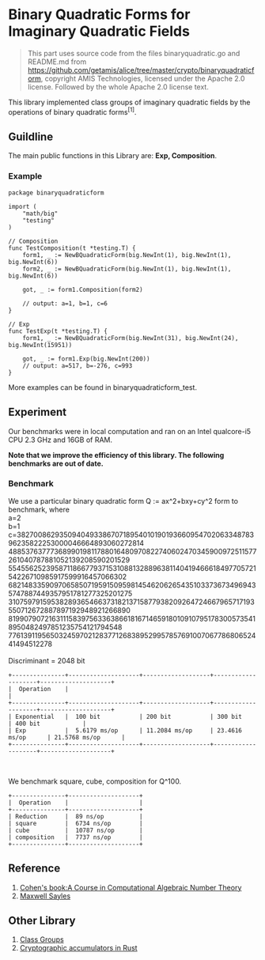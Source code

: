 # Binary Quadratic Forms for Imaginary Quadratic Fields
> This part uses source code from the files binaryquadratic.go and README.md from https://github.com/getamis/alice/tree/master/crypto/binaryquadraticform, copyright AMIS Technologies, licensed under the Apache 2.0 license. Followed by the whole Apache 2.0 license text.

This library implemented class groups of imaginary quadratic fields by the operations of binary quadratic forms<sup>[1]</sup>.


## Guildline

The main public functions in this Library are: **Exp, Composition**. 

### Example

    package binaryquadraticform

    import (
        "math/big"
        "testing"
    )

    // Composition
    func TestComposition(t *testing.T) {
	    form1, _ := NewBQuadraticForm(big.NewInt(1), big.NewInt(1), big.NewInt(6))
	    form2, _ := NewBQuadraticForm(big.NewInt(1), big.NewInt(1), big.NewInt(6))

	    got, _ := form1.Composition(form2)

        // output: a=1, b=1, c=6
    }

    // Exp
    func TestExp(t *testing.T) {
	    form1, _ := NewBQuadraticForm(big.NewInt(31), big.NewInt(24), big.NewInt(15951))

	    got, _ := form1.Exp(big.NewInt(200))
        // output: a=517, b=-276, c=993
    }

More examples can be found in binaryquadraticform_test.

## Experiment

Our benchmarks were in local computation and ran on an Intel qualcore-i5 CPU 2.3 GHz and 16GB of RAM. 

**Note that we improve the efficiency of this library. The following benchmarks are out of date.**

### Benchmark
We use a particular binary quadratic form Q := ax^2+bxy+cy^2 form to benchmark, where </br>
a=2   </br>
b=1  </br>
c=38270086293509404933867071895401019019366095470206334878396235822253000046664893060272814
4885376377736899019811788016480970822740602470345900972511577261040787881052139208590201529
5545562523958711866779371531088132889638114041946661849770572154226710985917599916457066302
6821483359097065850719591509598145462062654351033736734969435747887449357951781277325201275
3107597915953828936546637318213715877938209264724667965717193550712672887897192948921266890
8199079072163111583975633638661816714659180109107951783005735418950482497851235754121794548
776139119565032459702128377126838952995785769100706778680652441494512278   </br>
</br>
Discriminant =  2048 bit</br>


```
+---------------+--------------------+-------------------+--------------------+--------------------+
|  Operation    |                                                                                  |
+---------------+--------------------+-------------------+--------------------+--------------------+
| Exponential   |  100 bit           | 200 bit           | 300 bit            | 400 bit            |
| Exp           |  5.6179 ms/op      | 11.2084 ms/op     | 23.4616 ms/op      | 21.5768 ms/op      |
+---------------+--------------------+-------------------+--------------------+--------------------+
```
</br>

We benchmark square, cube, composition for Q^100.
```
+---------------+--------------------+
|  Operation    |                    |                                                              
+---------------+--------------------+
| Reduction     |  89 ns/op          |
| square        |  6734 ns/op        | 
| cube          |  10787 ns/op       | 
| composition   |  7737 ns/op        | 
+---------------+--------------------+
```



## Reference

1. [Cohen's book:A Course in Computational Algebraic Number Theory](https://www.amazon.com/Course-Computational-Algebraic-Graduate-Mathematics/dp/3540556400)
2. [Maxwell Sayles](https://github.com/maxwellsayles/)

## Other Library

1. [Class Groups](https://github.com/KZen-networks/class-groups)
2. [Cryptographic accumulators in Rust](https://github.com/cambrian/accumulator)